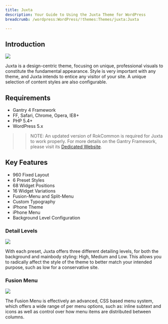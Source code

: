 ```yaml
---
title: Juxta
description: Your Guide to Using the Juxta Theme for WordPress
breadcrumb: /wordpress:WordPress/!themes:Themes/juxta:Juxta

---
```


Introduction
------------

![](assets/juxta.jpeg)

Juxta is a design-centric theme, focusing on unique, professional visuals to constitute the fundamental appearance. Style is very important with any theme, and Juxta intends to entice any visitor of your site. A unique selection of content styles are also configurable.

Requirements
------------

* Gantry 4 Framework
* FF, Safari, Chrome, Opera, IE8+
* PHP 5.4+
* WordPress 5.x

> > NOTE: An updated version of RokCommon is required for Juxta to work properly. For more details on the Gantry Framework, please visit its [Dedicated Website](http://www.gantry.org/).

Key Features
------------

* 960 Fixed Layout
* 6 Preset Styles
* 68 Widget Positions
* 16 Widget Variations
* Fusion-Menu and Split-Menu
* Custom Typography
* iPhone Theme
* iPhone Menu
* Background Level Configuration

### Detail Levels

![](assets/detail.jpg)

With each preset, Juxta offers three different detailing levels, for both the background and mainbody styling: High, Medium and Low. This allows you to radically affect the style of the theme to better match your intended purpose, such as low for a conservative site.

### Fusion Menu

![](assets/fusion.jpg)

The Fusion Menu is effectively an advanced, CSS based menu system, which offers a wide range of per menu options, such as: inline subtext and icons as well as control over how menu items are distributed between columns.
